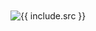 <div>
<img src="{{ include.src }}" alt="{{ include.src }}" style="display:block;width:{{ include.width }}%;max-width:1000px;margin: 10px 0;">
</div>
